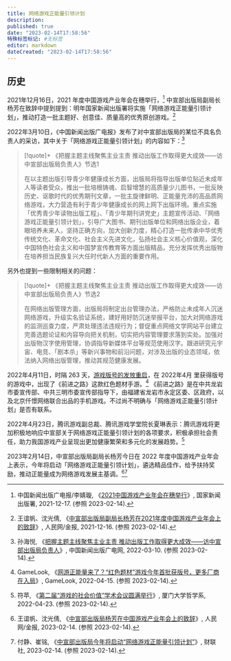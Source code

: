 ```yaml
---
title: 网络游戏正能量引领计划
description:
published: true
date: "2023-02-14T17:58:56"
特殊标签标记: #无标签
editor: markdown
dateCreated: "2023-02-14T17:58:56"
---
```


## 历史

2021年12月16日，2021 年度中国游戏产业年会在穗举行，[^102453] 中宣部出版局副局长杨芳在致辞中提到提到：明年国家新闻出版署将实施「网络游戏正能量引领计划」，推动打造一批主题好、创意佳、质量高的优秀原创游戏。[^10110]

[^102453]: 中国新闻出版广电报/李婧璇, 《[2021中国游戏产业年会在穗举行](https://web.archive.org/web/20230214102816/https://www.nppa.gov.cn/nppa/contents/280/102453.shtml)》, 国家新闻出版署, 2021-12-17. (参照 2023-02-14).

[^10110]: 王谊帆、沈光倩, 《[中宣部出版局副局长杨芳在2021年度中国游戏产业年会上的致辞](https://web.archive.org/web/20220524193818/http://jinbao.people.cn/n1/2021/1216/c421674-32310110.html)》, 人民网/金报, 2021-12-16. (参照 2023-02-14).

2022年3月10日，《中国新闻出版广电报》发布了对中宣部出版局的某位不具名负责人的采访，其中关于「网络游戏正能量引领计划」的内容如下：[^577964]

[^577964]: 孙海悦, 《[把握主题主线聚焦主业主责 推动出版工作取得更大成效——访中宣部出版局负责人](https://web.archive.org/web/20220924051831/https://www.chinaxwcb.com/info/577964)》, 中国新闻出版广电网, 2022-03-10. (参照 2023-02-14).

> [!quote]+ 《把握主题主线聚焦主业主责 推动出版工作取得更大成效——访中宣部出版局负责人》节选1
>
> 在以主题出版引导青少年健康成长方面，出版局将指导出版单位贴近未成年人等读者受众，推出一批培根铸魂、启智增慧的高质量少儿图书，一批反映历史、讴歌时代的优秀期刊文章，一批主旋律鲜明、正能量充沛的高品质网络游戏，大力营造有利于青少年健康成长的网上网下出版环境。重点实施「优秀青少年读物出版工程」、「青少年期刊讲党史」主题宣传活动、「网络游戏正能量引领计划」，引导广大图书、期刊出版单位和网络出版企业，着眼培养未来人，坚持正确方向，加大创新力度，精心打造一批传承中华优秀传统文化、革命文化、社会主义先进文化，弘扬社会主义核心价值观，深化中国特色社会主义和中国梦宣传教育等方面出版精品，充分发挥优秀出版物在培养担当民族复兴大任时代新人方面的重要作用。

另外也提到一些限制相关的问题：

> [!quote]+ 《把握主题主线聚焦主业主责 推动出版工作取得更大成效——访中宣部出版局负责人》节选2
>
> 在网络出版管理方面，出版局将制定出台管理办法，严格防止未成年人沉迷网络游戏，升级实名验证系统，建好用好防沉迷举报平台，加大对网络游戏的监测巡查力度，严肃处理违法违规行为；督促重点网络文学网站平台建立完善选题论证和内容导向把关机制，切实把内容管理要求落到实处。加强对出版物汉字使用管理，协调指导新媒体平台等规范使用汉字。跟进研究元宇宙、电竞、「剧本杀」等新兴事物和前沿问题，对涉及出版的业态领域，依法纳入网络出版管理，推动其规范健康发展。

2022年4月11日，时隔 263 天，[游戏版号的发放重启](/game/国家新闻出版总署的游戏审批.md#2021年版号暂停)，在 2022年4月 里获得版号的游戏中，出现了《前进之路》这款红色题材手游。[^479881] 《前进之路》是在中共龙岩市委宣传部、中共三明市委宣传部指导下，由福建省龙岩市永定区委、区政府，以及北京仟憬网络联合出品的手机游戏。不过尚不明确与「网络游戏正能量引领计划」是否有联系。

[^479881]: GameLook, 《[网游正能量来了？“红色题材”游戏今年首批获版号，更多厂商在入局](https://web.archive.org/web/20230214093406/http://www.gamelook.com.cn/2022/04/479881)》, GameLook, 2022-04-15. (参照 2023-02-14).

2022年4月23日，腾讯游戏副总裁、腾讯游戏学堂院长夏琳表示：腾讯游戏将更加积极地响应中宣部关于网络游戏正能量引领计划的各项要求，积极承担社会责任，助力我国游戏产业呈现出更加健康繁荣和多元化的发展趋势。[^4848]

[^4848]: 符苹, 《[第二届“游戏的社会价值”学术会议圆满举行](https://web.archive.org/web/20220930115345/https://phi.xmu.edu.cn/info/1094/4848.htm)》, 厦门大学哲学系, 2022-04-23. (参照 2023-02-14).

2023年2月14日，中宣部出版局副局长杨芳今日在 2022 年度中国游戏产业年会上表示，今年将启动「网络游戏正能量引领计划」，遴选精品佳作，给予扶持奖励，推动正能量成为网络游戏发展主基调。[^23539][^65939]

[^23539]: 王谊帆、沈光倩, 《[中宣部出版局杨芳在中国游戏产业年会上的致辞](https://web.archive.org/web/20230214144857/https://jinbao.people.cn/n1/2023/0214/c421674-32623539.html)》, 人民网/金报, 2023-02-14. (参照 2023-02-14).

[^65939]: 付静、崔铭, 《[中宣部出版局今年将启动“网络游戏正能量引领计划”](https://web.archive.org/web/20230214131159/https://www.cls.cn/detail/1265939)》, 财联社, 2023-02-14. (参照 2023-02-14).
